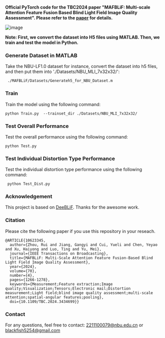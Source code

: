 **Official PyTorch code for the TBC2024 paper "MAFBLiF: Multi-scale Attention Feature Fusion Based Blind Light Field Image Quality Assessment". Please refer to the [paper](https://ieeexplore.ieee.org/document/10623345) for details.**

![image](https://github.com/oldblackfish/MAFBLiF/blob/main/fig/framework.png)

**Note: First, we convert the dataset into H5 files using MATLAB. Then, we train and test the model in Python.**

### Generate Dataset in MATLAB
Take the NBU-LF1.0 dataset for instance, convert the dataset into h5 files, and then put them into './Datasets/NBU_MLI_7x32x32/':
```
 ./MAFBLiF/Datasets/Generateh5_for_NBU_Dataset.m
```

### Train
Train the model using the following command:
```
python Train.py  --trainset_dir ./Datasets/NBU_MLI_7x32x32/
```

### Test Overall Performance
Test the overall performance using the following command:
```
python Test.py
```

### Test Individual Distortion Type Performance
Test the individual distortion type performance using the following command:
```
 python Test_Dist.py
```
### Acknowledgement
This project is based on [DeeBLiF](https://github.com/ZhengyuZhang96/DeeBLiF). Thanks for the awesome work.

### Citation
Please cite the following paper if you use this repository in your reseach.
```
@ARTICLE{10623345,
  author={Zhou, Rui and Jiang, Gangyi and Cui, Yueli and Chen, Yeyao and Xu, Haiyong and Luo, Ting and Yu, Mei},
  journal={IEEE Transactions on Broadcasting}, 
  title={MAFBLiF: Multi-Scale Attention Feature Fusion-Based Blind Light Field Image Quality Assessment}, 
  year={2024},
  volume={70},
  number={4},
  pages={1266-1278},
  keywords={Measurement;Feature extraction;Image quality;Visualization;Tensors;Electronic mail;Distortion measurement;Light field;blind image quality assessment;multi-scale attention;spatial-angular features;pooling},
  doi={10.1109/TBC.2024.3434699}}

```
### Contact
For any questions, feel free to contact: 2211100079@nbu.edu.cn or blackfish5254@gmail.com
